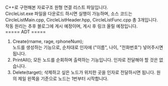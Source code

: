 C++로 구현해본 자료구조 원형 연결 리스트 파일입니다.   
CircleList.exe 파일을 다운로드 하시면 실행이 가능하며, 소스 코드는 CircleListMain.cpp, CircleListHeader.hpp, CircleListFunc.cpp 총 3개입니다.   
작동 원리는 추후 블로그에 게시 예정이며, 게시 후 링크 올릴 예정입니다.   
===== ADT =====   
1. Create(rname, rage, rphoneNum);   
노드를 생성하는 기능으로, 순차대로 인자에 ("이름", 나이, "전화번호") 넣어주시면 됩니다.   
2. PrintAll();
모든 노드를 순회하며 출력하는 기능입니다. 인자로 전달해야 할 것은 없습니다.
3. Delete(target);
삭제하고 싶은 노드가 위치한 곳을 인자로 전달하시면 됩니다. 원의 제일 왼쪽을 기준으로 노드는 1번부터 시작합니다.
